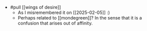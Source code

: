 - #pull [[wings of desire]]
  - As I misremembered it on [[2025-02-05]] :)
  - Perhaps related to [[mondegreen]]? In the sense that it is a confusion that arises out of affinity.